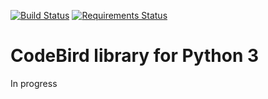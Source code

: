 [![Build Status](https://travis-ci.org/icemanovich/PyBird.svg?branch=master)](https://travis-ci.org/icemanovich/PyBird)
[![Requirements Status](https://requires.io/github/icemanovich/PyBird/requirements.svg?branch=master)](https://requires.io/github/icemanovich/PyBird/requirements/?branch=master)

CodeBird library for Python 3
=======

In progress
